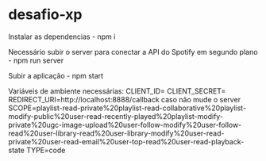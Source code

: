 # desafio-xp

Instalar as dependencias - npm i

Necessário subir o server para conectar a API do Spotify em segundo plano - npm run server

Subir a aplicação - npm start

Variáveis de ambiente necessárias: 
CLIENT_ID=
CLIENT_SECRET=
REDIRECT_URI=http://localhost:8888/callback caso não mude o server
SCOPE=playlist-read-private%20playlist-read-collaborative%20playlist-modify-public%20user-read-recently-played%20playlist-modify-private%20ugc-image-upload%20user-follow-modify%20user-follow-read%20user-library-read%20user-library-modify%20user-read-private%20user-read-email%20user-top-read%20user-read-playback-state
TYPE=code
